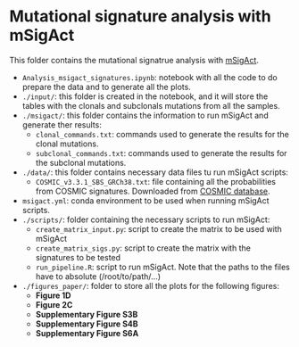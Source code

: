 # Mutational signature analysis with mSigAct

This folder contains the mutational signatrue analysis with [mSigAct](https://github.com/steverozen/mSigAct).

- ```Analysis_msigact_signatures.ipynb```: notebook with all the code to do prepare the data and to generate all the plots.
- ```./input/```: this folder is created in the notebook, and it will store the tables with the clonals and subclonals mutations from all the samples.
- ```./msigact/```: this folder contains the information to run mSigAct and generate ther results:
    - ```clonal_commands.txt```: commands used to generate the results for the clonal mutations.
    - ```subclonal_commands.txt```: commands used to generate the results for the subclonal mutations.
- ```./data/```: this folder contains necessary data files tu run mSigAct scripts:
    - ```COSMIC_v3.3.1_SBS_GRCh38.txt```: file containing all the probabilities from COSMIC signatures. Downloaded from [COSMIC database](https://cancer.sanger.ac.uk/signatures/downloads/).
- ```msigact.yml```: conda environment to be used when running mSigAct scripts.
- ```./scripts/```: folder containing the necessary scripts to run mSigAct:
    - ```create_matrix_input.py```: script to create the matrix to be used with mSigAct
    - ```create_matrix_sigs.py```: script to create the matrix with the signatures to be tested
    - ```run_pipeline.R```: script to run mSigAct. Note that the paths to the files have to absolute (/root/to/path/...)
- ```./figures_paper/```: folder to store all the plots for the following figures:
    - **Figure 1D**
    - **Figure 2C**
    - **Supplementary Figure S3B**
    - **Supplementary Figure S4B**
    - **Supplementary Figure S6A**
